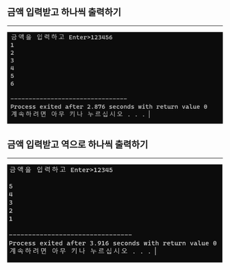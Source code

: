## 금액 입력받고 하나씩 출력하기
- - -

![Alt text](./img/numberoutput.png)

## 금액 입력받고 역으로 하나씩 출력하기
- - -

![Alt text](./img/numberoutput2.png)
